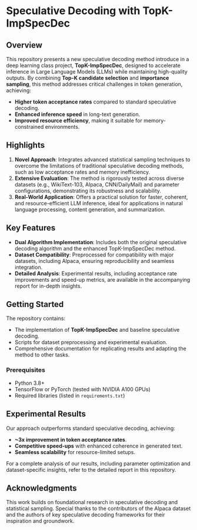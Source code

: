 
# Speculative Decoding with TopK-ImpSpecDec

## Overview

This repository presents a new speculative decoding method introduce in a deep learning class project, **TopK-ImpSpecDec**, designed to accelerate inference in Large Language Models (LLMs) while maintaining high-quality outputs. By combining **Top-K candidate selection** and **importance sampling**, this method addresses critical challenges in token generation, achieving:

- **Higher token acceptance rates** compared to standard speculative decoding.
- **Enhanced inference speed** in long-text generation.
- **Improved resource efficiency**, making it suitable for memory-constrained environments.

## Highlights

1. **Novel Approach**: Integrates advanced statistical sampling techniques to overcome the limitations of traditional speculative decoding methods, such as low acceptance rates and memory inefficiency.
2. **Extensive Evaluation**: The method is rigorously tested across diverse datasets (e.g., WikiText-103, Alpaca, CNN/DailyMail) and parameter configurations, demonstrating its robustness and scalability.
3. **Real-World Application**: Offers a practical solution for faster, coherent, and resource-efficient LLM inference, ideal for applications in natural language processing, content generation, and summarization.

## Key Features

- **Dual Algorithm Implementation**: Includes both the original speculative decoding algorithm and the enhanced TopK-ImpSpecDec method.
- **Dataset Compatibility**: Preprocessed for compatibility with major datasets, including Alpaca, ensuring reproducibility and seamless integration.
- **Detailed Analysis**: Experimental results, including acceptance rate improvements and speed-up metrics, are available in the accompanying report for in-depth insights.

## Getting Started

The repository contains:

- The implementation of **TopK-ImpSpecDec** and baseline speculative decoding.
- Scripts for dataset preprocessing and experimental evaluation.
- Comprehensive documentation for replicating results and adapting the method to other tasks.

### Prerequisites

- Python 3.8+
- TensorFlow or PyTorch (tested with NVIDIA A100 GPUs)
- Required libraries (listed in `requirements.txt`)

## Experimental Results

Our approach outperforms standard speculative decoding, achieving:

- **~3x improvement in token acceptance rates**.
- **Competitive speed-ups** with enhanced coherence in generated text.
- **Seamless scalability** for resource-limited setups.

For a complete analysis of our results, including parameter optimization and dataset-specific insights, refer to the detailed report in this repository.

## Acknowledgments

This work builds on foundational research in speculative decoding and statistical sampling. Special thanks to the contributors of the Alpaca dataset and the authors of key speculative decoding frameworks for their inspiration and groundwork.

